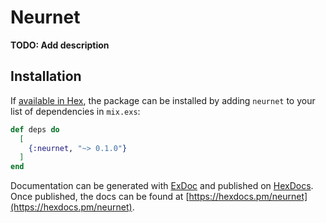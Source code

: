 # Neurnet

**TODO: Add description**

## Installation

If [available in Hex](https://hex.pm/docs/publish), the package can be installed
by adding `neurnet` to your list of dependencies in `mix.exs`:

```elixir
def deps do
  [
    {:neurnet, "~> 0.1.0"}
  ]
end
```

Documentation can be generated with [ExDoc](https://github.com/elixir-lang/ex_doc)
and published on [HexDocs](https://hexdocs.pm). Once published, the docs can
be found at [https://hexdocs.pm/neurnet](https://hexdocs.pm/neurnet).

